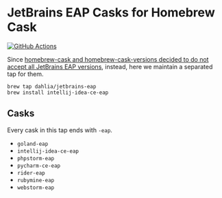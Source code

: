 JetBrains EAP Casks for Homebrew Cask
=====================================

[![GitHub Actions][GitHub Actions badge]][GitHub Actions]

Since [homebrew-cask and homebrew-cask-versions decided to do not accept all
JetBrains EAP versions][1], instead, here we maintain a separated tap for them.

    brew tap dahlia/jetbrains-eap
    brew install intellij-idea-ce-eap

[GitHub Actions]: https://github.com/dahlia/homebrew-jetbrains-eap/actions/workflows/check.yaml
[GitHub Actions badge]: https://github.com/dahlia/homebrew-jetbrains-eap/actions/workflows/check.yaml/badge.svg
[1]: https://github.com/Homebrew/homebrew-cask/issues/32521


Casks
-----

Every cask in this tap ends with `-eap`.

 -  `goland-eap`
 -  `intellij-idea-ce-eap`
 -  `phpstorm-eap`
 -  `pycharm-ce-eap`
 -  `rider-eap`
 -  `rubymine-eap`
 -  `webstorm-eap`
